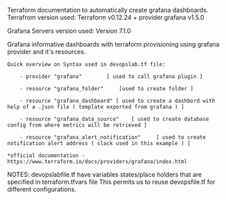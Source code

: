Terraform documentation to automatically create grafana dashboards.
Terrafrom version used: 
		Terraform v0.12.24
		+ provider.grafana v1.5.0
		
Grafana Servers version used:
		Version 7.1.0

Grafana informative dashboards with terraform provisioning using grafana provider and it's resources.

	Quick overview on Syntax used in devopslab.tf file: 
	
		- provider "grafana" 		[ used to call grafana plugin ]
		
		- resource "grafana_folder"   	[used to create folder ]
		
		- resource "grafana_dashboard" [ used to create a dashbord with help of a .json file ( template exported from grafana ) ]
		
		- resource "grafana_data_source" 	[ used to create database config from where metrics will be retrieved ]
		
		- resource "grafana_alert_notification" 	[ used to create notification alert address ( slack used in this example ) ]
		
	*official documentation - https://www.terraform.io/docs/providers/grafana/index.html
	
NOTES:
	devopslabfile.tf have variables states/place holders that are specified in terraform.tfvars file
	This permits us to reuse devopsfile.tf for different configurations.

